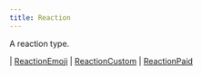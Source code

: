 ```yaml
---
title: Reaction
---
```


A reaction type.

<div class="font-mono whitespace-pre"><span class="opacity-50">| </span><a href="/gh/types/reactionemoji"  >ReactionEmoji</a><span class="opacity-50">
| </span><a href="/gh/types/reactioncustom"  >ReactionCustom</a><span class="opacity-50">
| </span><a href="/gh/types/reactionpaid"  >ReactionPaid</a></div>

